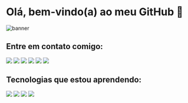 # Olá, bem-vindo(a) ao meu GitHub 👋

![banner](https://camo.githubusercontent.com/de9cc16e91d143023c808f9e6e9de9b450c902023868a5c86c6796469511b753/68747470733a2f2f752e6375626575706c6f61642e636f6d2f766963746f726665727261726573692f64696e6f2e676966)


## Entre em contato comigo: 
<a href="linkedin.com/in/camila-debage-472227186"><img src="https://img.shields.io/badge/LinkedIn-0077B5?style=for-the-badge&logo=linkedin&logoColor=white"/><a/>
<a href="linkedin.com/in/camila-debage-472227186"><img src="https://img.shields.io/badge/Instagram-E4405F?style=for-the-badge&logo=instagram&logoColor=white"/><a/>
<a href="linkedin.com/in/camila-debage-472227186"><img src="https://img.shields.io/badge/Facebook-1877F2?style=for-the-badge&logo=facebook&logoColor=white"/><a/>
<a href="linkedin.com/in/camila-debage-472227186"><img src="https://img.shields.io/badge/Gmail-D14836?style=for-the-badge&logo=gmail&logoColor=white"/><a/>
<a href="https://outlook.live.com/mail/0/inbox/id/AQQkADAwATY0MDABLWRkADIwLTI4MmItMDACLTAwCgAQAODV2xkXYBtLlW1%2BYkfBMPM%3D"><img src="https://img.shields.io/badge/Microsoft_Outlook-0078D4?style=for-the-badge&logo=microsoft-outlook&logoColor=white"/><a/>
<a href="linkedin.com/in/camila-debage-472227186"><img src="https://img.shields.io/badge/Discord-7289DA?style=for-the-badge&logo=discord&logoColor=white"/><a/>

## Tecnologias que estou aprendendo: 
<img src="https://img.shields.io/badge/Python-3776AB?style=for-the-badge&logo=python&logoColor=white"/>
<img src="https://img.shields.io/badge/C%23-660066?style=for-the-badge&logo=c-sharp&logoColor=white"/>
<img src="https://img.shields.io/badge/PHP-777BB4?style=for-the-badge&logo=php&logoColor=white"/>
<img src="https://img.shields.io/badge/HTML-FF3300?style=for-the-badge&logo=html5&logoColor=white"/>



<!-- ![ASPNET](https://github.com/CamilaDebagedeSouza/CamilaDebagedeSouza/blob/main/icons8-asp-48.png)
![SQL](https://github.com/CamilaDebagedeSouza/CamilaDebagedeSouza/blob/main/icons8-exporta%C3%A7%C3%A3o-de-base-de-dados-50.png) -->




<!-- ![banner](https://github.com/CamilaDebagedeSouza/CamilaDebagedeSouza/blob/main/icons8-pontos-de-envelope-18.png) Para entrar em contato, envie um email para : **camiladebage@hotmail.com** -->

